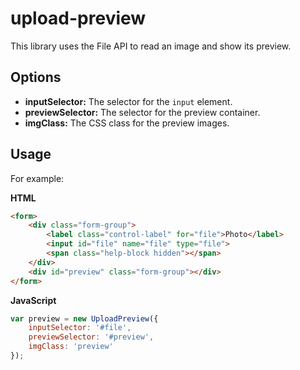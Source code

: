 # upload-preview #

This library uses the File API to read an image and show its preview.

## Options ##

- **inputSelector:** The selector for the `input` element.
- **previewSelector:** The selector for the preview container.
- **imgClass:** The CSS class for the preview images.

## Usage ##

For example:

**HTML**

```html
<form>
    <div class="form-group">
        <label class="control-label" for="file">Photo</label>
        <input id="file" name="file" type="file">
        <span class="help-block hidden"></span>
    </div>
    <div id="preview" class="form-group"></div>
</form>
```

**JavaScript**

```javascript
var preview = new UploadPreview({
    inputSelector: '#file',
    previewSelector: '#preview',
    imgClass: 'preview'
});
```
